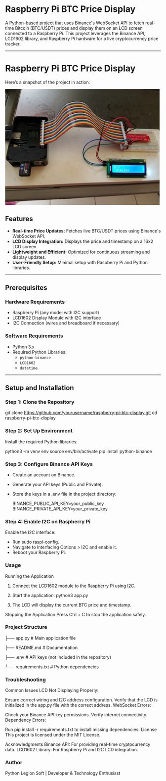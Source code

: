 # Raspberry Pi BTC Price Display

A Python-based project that uses Binance's WebSocket API to fetch real-time Bitcoin (BTC/USDT) prices and display them on an LCD screen connected to a Raspberry Pi. This project leverages the Binance API, LCD1602 library, and Raspberry Pi hardware for a live cryptocurrency price tracker.

---

# Raspberry Pi BTC Price Display

Here’s a snapshot of the project in action:

<img src="https://github.com/wallstreetbets/display_I2C_LCD1602_bitcoin/blob/master/20180108_132036.jpg" alt="Alt text" width="500"/>


## Features
- **Real-time Price Updates:** Fetches live BTC/USDT prices using Binance's WebSocket API.
- **LCD Display Integration:** Displays the price and timestamp on a 16x2 LCD screen.
- **Lightweight and Efficient:** Optimized for continuous streaming and display updates.
- **User-Friendly Setup:** Minimal setup with Raspberry Pi and Python libraries.

---

## Prerequisites

### Hardware Requirements
- Raspberry Pi (any model with I2C support)
- LCD1602 Display Module with I2C interface
- I2C Connection (wires and breadboard if necessary)

### Software Requirements
- Python 3.x
- Required Python Libraries:
  - `python-binance`
  - `LCD1602`
  - `datetime`

---

## Setup and Installation

### Step 1: Clone the Repository

git clone https://github.com/yourusername/raspberry-pi-btc-display.git
cd raspberry-pi-btc-display

### Step 2: Set Up Environment
Install the required Python libraries:

python3 -m venv env
source env/bin/activate
pip install python-binance

### Step 3: Configure Binance API Keys
- Create an account on Binance.
- Generate your API keys (Public and Private).
- Store the keys in a .env file in the project directory:

  BINANCE_PUBLIC_API_KEY=your_public_key
  BINANCE_PRIVATE_API_KEY=your_private_key

### Step 4: Enable I2C on Raspberry Pi
Enable the I2C interface:

- Run sudo raspi-config.
- Navigate to Interfacing Options > I2C and enable it.
- Reboot your Raspberry Pi.

### Usage
Running the Application
1. Connect the LCD1602 module to the Raspberry Pi using I2C.

2. Start the application:
python3 app.py

3. The LCD will display the current BTC price and timestamp.

Stopping the Application
Press Ctrl + C to stop the application safely.

### Project Structure

├── app.py            # Main application file

├── README.md         # Documentation

├── .env              # API keys (not included in the repository)

└── requirements.txt  # Python dependencies


###  Troubleshooting
Common Issues
LCD Not Displaying Properly:

Ensure correct wiring and I2C address configuration.
Verify that the LCD is initialized in the app.py file with the correct address.
WebSocket Errors:

Check your Binance API key permissions.
Verify internet connectivity.
Dependency Errors:

Run pip install -r requirements.txt to install missing dependencies.
License
This project is licensed under the MIT License.

Acknowledgments
Binance API: For providing real-time cryptocurrency data.
LCD1602 Library: For Raspberry Pi and I2C LCD integration.

### Author
Python Legion Soft | Developer & Technology Enthusiast
